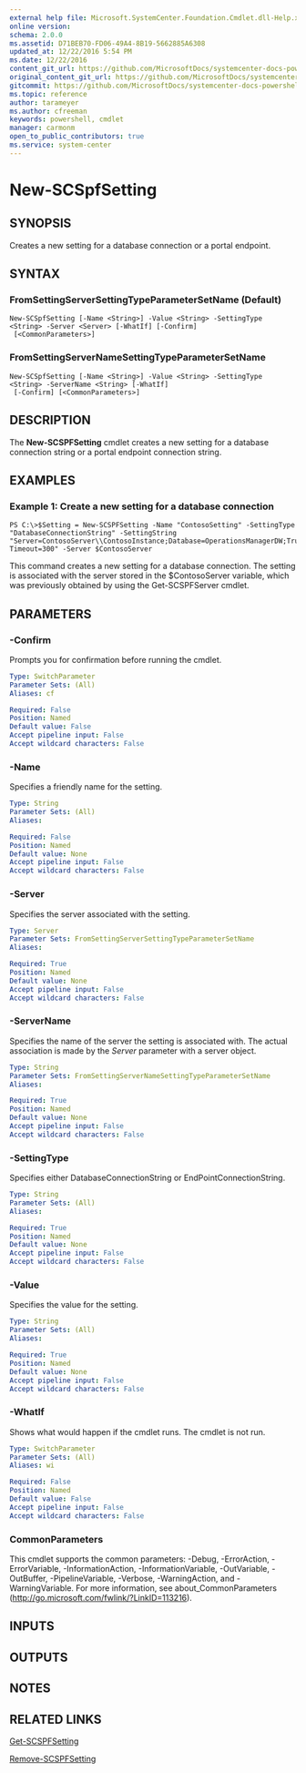 ```yaml
---
external help file: Microsoft.SystemCenter.Foundation.Cmdlet.dll-Help.xml
online version: 
schema: 2.0.0
ms.assetid: D71BEB70-FD06-49A4-8B19-5662885A6308
updated_at: 12/22/2016 5:54 PM
ms.date: 12/22/2016
content_git_url: https://github.com/MicrosoftDocs/systemcenter-docs-powershell/blob/live/systemcenter-cmdlets/SystemCenter2016/ServiceProviderFoundation/vlatest/New-SCSPFSetting.md
original_content_git_url: https://github.com/MicrosoftDocs/systemcenter-docs-powershell/blob/live/systemcenter-cmdlets/SystemCenter2016/ServiceProviderFoundation/vlatest/New-SCSPFSetting.md
gitcommit: https://github.com/MicrosoftDocs/systemcenter-docs-powershell/blob/17c3a51bd892aad46c731d9f381f0704b4815004/systemcenter-cmdlets/SystemCenter2016/ServiceProviderFoundation/vlatest/New-SCSPFSetting.md
ms.topic: reference
author: tarameyer
ms.author: cfreeman
keywords: powershell, cmdlet
manager: carmonm
open_to_public_contributors: true
ms.service: system-center
---
```


# New-SCSpfSetting

## SYNOPSIS
Creates a new setting for a database connection or a portal endpoint.

## SYNTAX

### FromSettingServerSettingTypeParameterSetName (Default)
```
New-SCSpfSetting [-Name <String>] -Value <String> -SettingType <String> -Server <Server> [-WhatIf] [-Confirm]
 [<CommonParameters>]
```

### FromSettingServerNameSettingTypeParameterSetName
```
New-SCSpfSetting [-Name <String>] -Value <String> -SettingType <String> -ServerName <String> [-WhatIf]
 [-Confirm] [<CommonParameters>]
```

## DESCRIPTION
The **New-SCSPFSetting** cmdlet creates a new setting for a database connection string or a portal endpoint connection string.

## EXAMPLES

### Example 1: Create a new setting for a database connection
```
PS C:\>$Setting = New-SCSPFSetting -Name "ContosoSetting" -SettingType "DatabaseConnectionString" -SettingString "Server=ContosoServer\\ContosoInstance;Database=OperationsManagerDW;TrustedConnection=True;Connection Timeout=300" -Server $ContosoServer
```

This command creates a new setting for a database connection.
The setting is associated with the server stored in the $ContosoServer variable, which was previously obtained by using the Get-SCSPFServer cmdlet.

## PARAMETERS

### -Confirm
Prompts you for confirmation before running the cmdlet.

```yaml
Type: SwitchParameter
Parameter Sets: (All)
Aliases: cf

Required: False
Position: Named
Default value: False
Accept pipeline input: False
Accept wildcard characters: False
```

### -Name
Specifies a friendly name for the setting.

```yaml
Type: String
Parameter Sets: (All)
Aliases: 

Required: False
Position: Named
Default value: None
Accept pipeline input: False
Accept wildcard characters: False
```

### -Server
Specifies the server associated with the setting.

```yaml
Type: Server
Parameter Sets: FromSettingServerSettingTypeParameterSetName
Aliases: 

Required: True
Position: Named
Default value: None
Accept pipeline input: False
Accept wildcard characters: False
```

### -ServerName
Specifies the name of the server the setting is associated with.
The actual association is made by the *Server* parameter with a server object.

```yaml
Type: String
Parameter Sets: FromSettingServerNameSettingTypeParameterSetName
Aliases: 

Required: True
Position: Named
Default value: None
Accept pipeline input: False
Accept wildcard characters: False
```

### -SettingType
Specifies either DatabaseConnectionString or EndPointConnectionString.

```yaml
Type: String
Parameter Sets: (All)
Aliases: 

Required: True
Position: Named
Default value: None
Accept pipeline input: False
Accept wildcard characters: False
```

### -Value
Specifies the value for the setting.

```yaml
Type: String
Parameter Sets: (All)
Aliases: 

Required: True
Position: Named
Default value: None
Accept pipeline input: False
Accept wildcard characters: False
```

### -WhatIf
Shows what would happen if the cmdlet runs.
The cmdlet is not run.

```yaml
Type: SwitchParameter
Parameter Sets: (All)
Aliases: wi

Required: False
Position: Named
Default value: False
Accept pipeline input: False
Accept wildcard characters: False
```

### CommonParameters
This cmdlet supports the common parameters: -Debug, -ErrorAction, -ErrorVariable, -InformationAction, -InformationVariable, -OutVariable, -OutBuffer, -PipelineVariable, -Verbose, -WarningAction, and -WarningVariable. For more information, see about_CommonParameters (http://go.microsoft.com/fwlink/?LinkID=113216).

## INPUTS

## OUTPUTS

## NOTES

## RELATED LINKS

[Get-SCSPFSetting](xref:SystemCenter2016/ServiceProviderFoundation/vlatest/Get-SCSPFSetting.md)

[Remove-SCSPFSetting](xref:SystemCenter2016/ServiceProviderFoundation/vlatest/Remove-SCSPFSetting.md)

